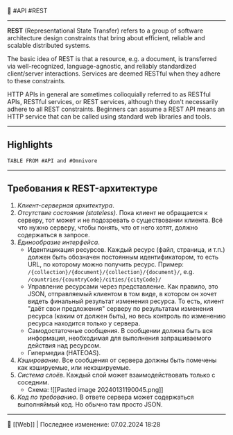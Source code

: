 🔖 #API #REST 

----

**REST** (Representational State Transfer) refers to a group of software architecture design constraints that bring about efficient, reliable and scalable distributed systems.

The basic idea of REST is that a resource, e.g. a document, is transferred via well-recognized, language-agnostic, and reliably standardized client/server interactions. Services are deemed RESTful when they adhere to these constraints.

HTTP APIs in general are sometimes colloquially referred to as RESTful APIs, RESTful services, or REST services, although they don't necessarily adhere to all REST constraints. Beginners can assume a REST API means an HTTP service that can be called using standard web libraries and tools.

----
## Highlights
```dataview
TABLE FROM #API and #Omnivore 
```
----
## Требования к REST-архитектуре
1. *Клиент-серверная архитектура*.
2. *Отсутствие состояния (stateless)*. Пока клиент не обращается к серверу, тот может и не подозревать о существовании клиента. Всё что нужно серверу, чтобы понять, что от него хотят, должно содержаться в запросе.
3. *Единообразие интерфейса*.
	- Идентицикация ресурсов. Каждый ресурс (файл, страница, и т.п.) должен быть обозначен постоянным идентификатором, то есть URL, по которому можно получить ресурс. Пример: `/{collection}/{document}/{collection}/{document}/`, e.g. `/countries/{countryCode}/cities/{cityCode}/`
	- Управление ресурсами через представление. Как правило, это JSON, отправляемый клиентом в том виде, в котором он хочет видеть финальный результат изменения ресурса. То есть, клиент "даёт свои предложения" серверу по результатам изменения ресурса (каким от должен быть), но весь контроль по изменению ресурса находится только у сервера.
	- Самодостаточные сообщения. В сообщении должна быть вся информация, необходимая для выполнения запрашиваемого действия над ресурсом.
	- Гипермедиа (HATEOAS).
1. *Кэширование*. Все сообщения от сервера должны быть помечены как кэшируемые, или некэшируемые.
2. *Система слоёв*. Каждый слой может взаимодействовать только с соседним.
	- Схема: ![[Pasted image 20240131190045.png]]
1. *Код по требованию*. В ответе сервера может содержаться выполняймый код. Но обычно там просто JSON.

----
📂 [[Web]] | Последнее изменение: 07.02.2024 18:28